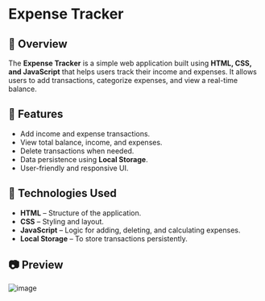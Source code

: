  # Expense Tracker

## 📌 Overview

The **Expense Tracker** is a simple web application built using **HTML, CSS, and JavaScript** that helps users track their income and expenses. It allows users to add transactions, categorize expenses, and view a real-time balance.

## 🎯 Features

- Add income and expense transactions.
- View total balance, income, and expenses.
- Delete transactions when needed.
- Data persistence using **Local Storage**.
- User-friendly and responsive UI.

## 🚀 Technologies Used

- **HTML** – Structure of the application.
- **CSS** – Styling and layout.
- **JavaScript** – Logic for adding, deleting, and calculating expenses.
- **Local Storage** – To store transactions persistently.

## 📷 Preview

![image](https://github.com/user-attachments/assets/990de5a1-7bc3-4d67-878f-c523141d9db5)
